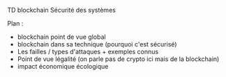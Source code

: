 TD blockchain Sécurité des systèmes

Plan :
- blockchain point de vue global 
- blockchain dans sa technique (pourquoi c'est sécurisé)
- Les failles / types d'attaques + exemples connus
- Point de vue légalité (on parle pas de crypto ici mais de la blockchain)
- impact économique écologique